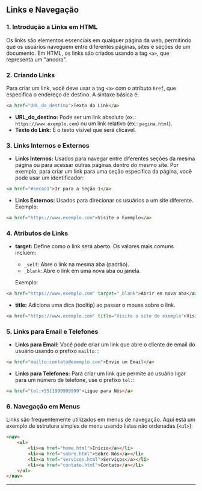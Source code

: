 ## **Links e Navegação**

### **1. Introdução a Links em HTML**
Os links são elementos essenciais em qualquer página da web, permitindo que os usuários naveguem entre diferentes páginas, sites e seções de um documento. Em HTML, os links são criados usando a tag `<a>`, que representa um "ancora". 

### **2. Criando Links**
Para criar um link, você deve usar a tag `<a>` com o atributo `href`, que especifica o endereço de destino. A sintaxe básica é:

```html
<a href="URL_do_destino">Texto do Link</a>
```

- **URL_do_destino:** Pode ser um link absoluto (ex.: `https://www.exemplo.com`) ou um link relativo (ex.: `pagina.html`).
- **Texto do Link:** É o texto visível que será clicável.

### **3. Links Internos e Externos**
- **Links Internos:** Usados para navegar entre diferentes seções da mesma página ou para acessar outras páginas dentro do mesmo site. Por exemplo, para criar um link para uma seção específica da página, você pode usar um identificador:

```html
<a href="#secao1">Ir para a Seção 1</a>
```

- **Links Externos:** Usados para direcionar os usuários a um site diferente. Exemplo:

```html
<a href="https://www.exemplo.com">Visite o Exemplo</a>
```

### **4. Atributos de Links**
- **target:** Define como o link será aberto. Os valores mais comuns incluem:
  - `_self`: Abre o link na mesma aba (padrão).
  - `_blank`: Abre o link em uma nova aba ou janela.
  
  Exemplo:

```html
<a href="https://www.exemplo.com" target="_blank">Abrir em nova aba</a>
```

- **title:** Adiciona uma dica (tooltip) ao passar o mouse sobre o link. 

```html
<a href="https://www.exemplo.com" title="Visite o site de exemplo">Visite o Exemplo</a>
```

### **5. Links para Email e Telefones**
- **Links para Email:** Você pode criar um link que abre o cliente de email do usuário usando o prefixo `mailto:`:

```html
<a href="mailto:contato@exemplo.com">Envie um Email</a>
```

- **Links para Telefones:** Para criar um link que permite ao usuário ligar para um número de telefone, use o prefixo `tel:`:

```html
<a href="tel:+5511999999999">Ligue para Nós</a>
```

### **6. Navegação em Menus**
Links são frequentemente utilizados em menus de navegação. Aqui está um exemplo de estrutura simples de menu usando listas não ordenadas (`<ul>`):

```html
<nav>
    <ul>
        <li><a href="home.html">Início</a></li>
        <li><a href="sobre.html">Sobre Nós</a></li>
        <li><a href="servicos.html">Serviços</a></li>
        <li><a href="contato.html">Contato</a></li>
    </ul>
</nav>
```

---
